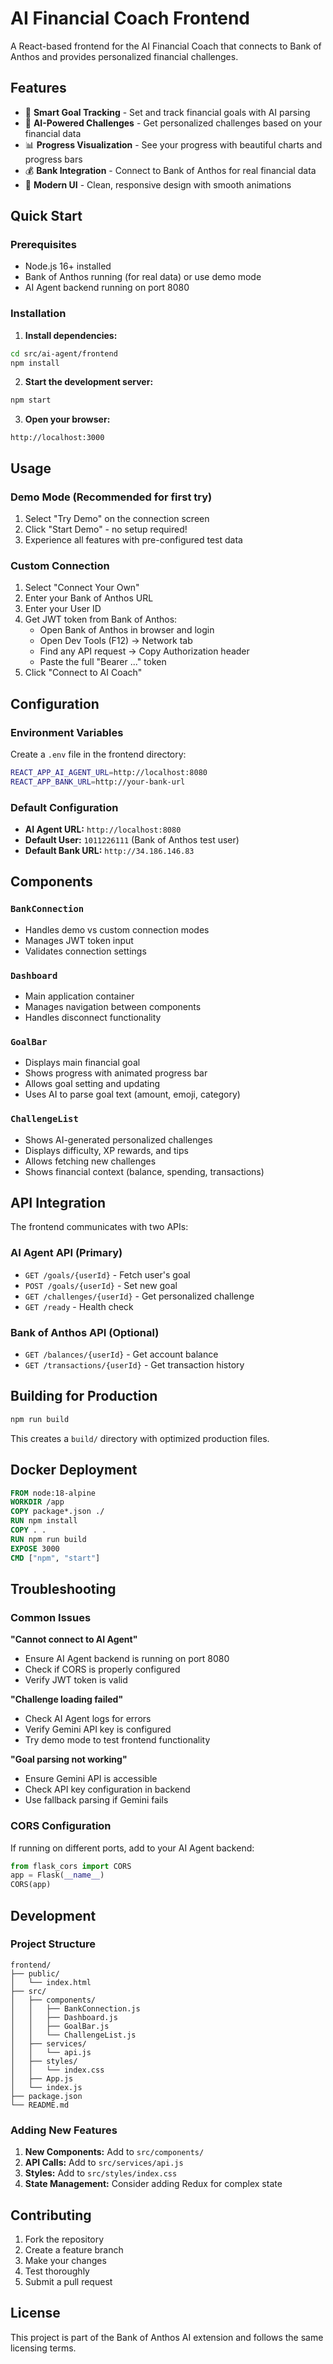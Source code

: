 # AI Financial Coach Frontend

A React-based frontend for the AI Financial Coach that connects to Bank of Anthos and provides personalized financial challenges.

## Features

- 🎯 **Smart Goal Tracking** - Set and track financial goals with AI parsing
- 🤖 **AI-Powered Challenges** - Get personalized challenges based on your financial data
- 📊 **Progress Visualization** - See your progress with beautiful charts and progress bars
- 💰 **Bank Integration** - Connect to Bank of Anthos for real financial data
- 🎨 **Modern UI** - Clean, responsive design with smooth animations

## Quick Start

### Prerequisites
- Node.js 16+ installed
- Bank of Anthos running (for real data) or use demo mode
- AI Agent backend running on port 8080

### Installation

1. **Install dependencies:**
```bash
cd src/ai-agent/frontend
npm install
```

2. **Start the development server:**
```bash
npm start
```

3. **Open your browser:**
```
http://localhost:3000
```

## Usage

### Demo Mode (Recommended for first try)
1. Select "Try Demo" on the connection screen
2. Click "Start Demo" - no setup required!
3. Experience all features with pre-configured test data

### Custom Connection
1. Select "Connect Your Own"
2. Enter your Bank of Anthos URL
3. Enter your User ID
4. Get JWT token from Bank of Anthos:
   - Open Bank of Anthos in browser and login
   - Open Dev Tools (F12) → Network tab
   - Find any API request → Copy Authorization header
   - Paste the full "Bearer ..." token
5. Click "Connect to AI Coach"

## Configuration

### Environment Variables
Create a `.env` file in the frontend directory:
```bash
REACT_APP_AI_AGENT_URL=http://localhost:8080
REACT_APP_BANK_URL=http://your-bank-url
```

### Default Configuration
- **AI Agent URL:** `http://localhost:8080`
- **Default User:** `1011226111` (Bank of Anthos test user)
- **Default Bank URL:** `http://34.186.146.83`

## Components

### `BankConnection`
- Handles demo vs custom connection modes
- Manages JWT token input
- Validates connection settings

### `Dashboard`
- Main application container
- Manages navigation between components
- Handles disconnect functionality

### `GoalBar`
- Displays main financial goal
- Shows progress with animated progress bar
- Allows goal setting and updating
- Uses AI to parse goal text (amount, emoji, category)

### `ChallengeList`
- Shows AI-generated personalized challenges
- Displays difficulty, XP rewards, and tips
- Allows fetching new challenges
- Shows financial context (balance, spending, transactions)

## API Integration

The frontend communicates with two APIs:

### AI Agent API (Primary)
- `GET /goals/{userId}` - Fetch user's goal
- `POST /goals/{userId}` - Set new goal
- `GET /challenges/{userId}` - Get personalized challenge
- `GET /ready` - Health check

### Bank of Anthos API (Optional)
- `GET /balances/{userId}` - Get account balance
- `GET /transactions/{userId}` - Get transaction history

## Building for Production

```bash
npm run build
```

This creates a `build/` directory with optimized production files.

## Docker Deployment

```dockerfile
FROM node:18-alpine
WORKDIR /app
COPY package*.json ./
RUN npm install
COPY . .
RUN npm run build
EXPOSE 3000
CMD ["npm", "start"]
```

## Troubleshooting

### Common Issues

**"Cannot connect to AI Agent"**
- Ensure AI Agent backend is running on port 8080
- Check if CORS is properly configured
- Verify JWT token is valid

**"Challenge loading failed"**
- Check AI Agent logs for errors
- Verify Gemini API key is configured
- Try demo mode to test frontend functionality

**"Goal parsing not working"**
- Ensure Gemini API is accessible
- Check API key configuration in backend
- Use fallback parsing if Gemini fails

### CORS Configuration

If running on different ports, add to your AI Agent backend:

```python
from flask_cors import CORS
app = Flask(__name__)
CORS(app)
```

## Development

### Project Structure
```
frontend/
├── public/
│   └── index.html
├── src/
│   ├── components/
│   │   ├── BankConnection.js
│   │   ├── Dashboard.js
│   │   ├── GoalBar.js
│   │   └── ChallengeList.js
│   ├── services/
│   │   └── api.js
│   ├── styles/
│   │   └── index.css
│   ├── App.js
│   └── index.js
├── package.json
└── README.md
```

### Adding New Features

1. **New Components:** Add to `src/components/`
2. **API Calls:** Add to `src/services/api.js`
3. **Styles:** Add to `src/styles/index.css`
4. **State Management:** Consider adding Redux for complex state

## Contributing

1. Fork the repository
2. Create a feature branch
3. Make your changes
4. Test thoroughly
5. Submit a pull request

## License

This project is part of the Bank of Anthos AI extension and follows the same licensing terms.